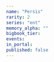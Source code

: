 ```yaml
---
name: "Persis"
rarity: 2
series: "ent"
memory_alpha: ""
bigbook_tier:
events:
in_portal:
published: false
---
```

